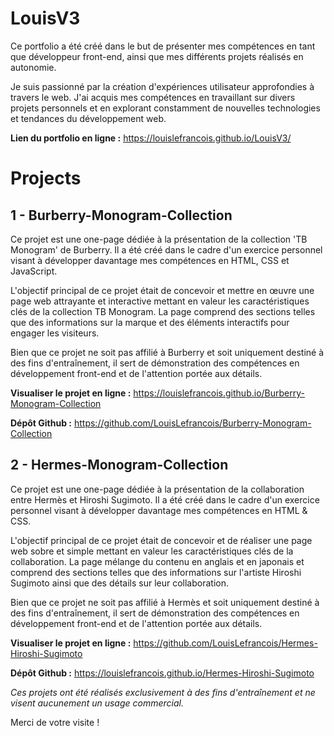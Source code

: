 # LouisV3
 
Ce portfolio a été créé dans le but de présenter mes compétences en tant que développeur front-end, ainsi que mes différents projets réalisés en autonomie.

Je suis passionné par la création d'expériences utilisateur approfondies à travers le web. J'ai acquis mes compétences en travaillant sur divers projets personnels et en explorant constamment de nouvelles technologies et tendances du développement web.

**Lien du portfolio en ligne :**
https://louislefrancois.github.io/LouisV3/


# Projects

## 1 - Burberry-Monogram-Collection

Ce projet est une one-page dédiée à la présentation de la collection 'TB Monogram' de Burberry. Il a été créé dans le cadre d'un exercice personnel visant à développer davantage mes compétences en HTML, CSS et JavaScript.

L'objectif principal de ce projet était de concevoir et mettre en œuvre une page web attrayante et interactive mettant en valeur les caractéristiques clés de la collection TB Monogram. La page comprend des sections telles que des informations sur la marque et des éléments interactifs pour engager les visiteurs.

Bien que ce projet ne soit pas affilié à Burberry et soit uniquement destiné à des fins d'entraînement, il sert de démonstration des compétences en développement front-end et de l'attention portée aux détails.

**Visualiser le projet en ligne :** 
https://louislefrancois.github.io/Burberry-Monogram-Collection

**Dépôt Github :**
https://github.com/LouisLefrancois/Burberry-Monogram-Collection


## 2 - Hermes-Monogram-Collection

Ce projet est une one-page dédiée à la présentation de la collaboration entre Hermès et Hiroshi Sugimoto. Il a été créé dans le cadre d'un exercice personnel visant à développer davantage mes compétences en HTML & CSS.

L'objectif principal de ce projet était de concevoir et de réaliser une page web sobre et simple mettant en valeur les caractéristiques clés de la collaboration. La page mélange du contenu en anglais et en japonais et comprend des sections telles que des informations sur l'artiste Hiroshi Sugimoto ainsi que des détails sur leur collaboration.

Bien que ce projet ne soit pas affilié à Hermès et soit uniquement destiné à des fins d'entraînement, il sert de démonstration des compétences en développement front-end et de l'attention portée aux détails.

**Visualiser le projet en ligne :**
https://github.com/LouisLefrancois/Hermes-Hiroshi-Sugimoto

**Dépôt Github :**
https://louislefrancois.github.io/Hermes-Hiroshi-Sugimoto

*Ces projets ont été réalisés exclusivement à des fins d'entraînement et ne visent aucunement un usage commercial.*


Merci de votre visite !
